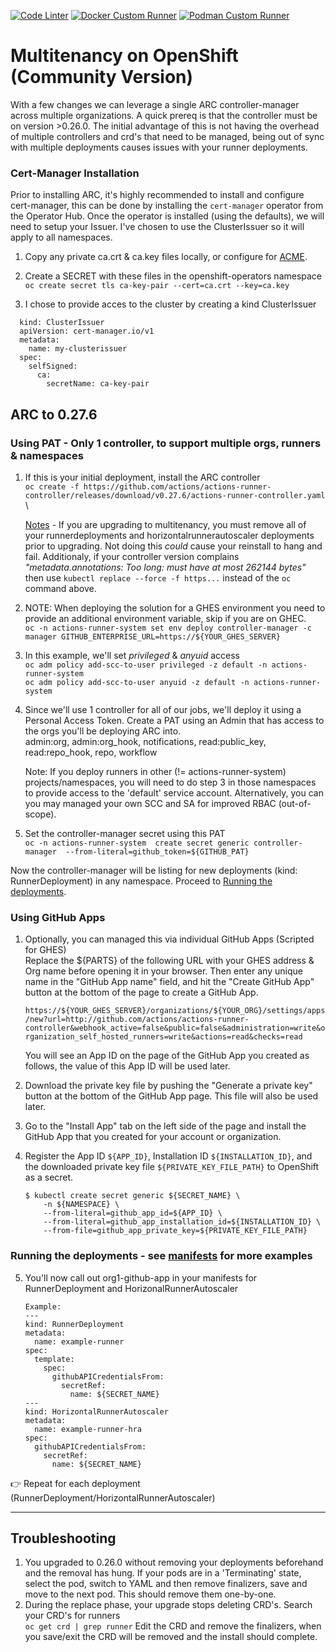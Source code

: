 [![Code Linter](https://github.com/ocpdude/actions-runner-controller/actions/workflows/super-linter.yaml/badge.svg)](https://github.com/ocpdude/actions-runner-controller/actions/workflows/super-linter.yaml)  [![Docker Custom Runner](https://github.com/ocpdude/actions-runner-controller/actions/workflows/docker-custom-runner.yaml/badge.svg)](https://github.com/ocpdude/actions-runner-controller/actions/workflows/docker-custom-runner.yaml)  [![Podman Custom Runner](https://github.com/ocpdude/actions-runner-controller/actions/workflows/podman-custom-runner.yaml/badge.svg)](https://github.com/ocpdude/actions-runner-controller/actions/workflows/podman-custom-runner.yaml)



# Multitenancy on OpenShift (Community Version)

With a few changes we can leverage a single ARC controller-manager across multiple organizations. A quick prereq is that the controller must be on version >0.26.0. The initial advantage of this is not having the overhead of multiple controllers and crd's that need to be managed, being out of sync with multiple deployments causes issues with your runner deployments.

### Cert-Manager Installation
Prior to installing ARC, it's highly recommended to install and configure cert-manager, this can be done by installing the `cert-manager` operator from the Operator Hub. Once the operator is installed (using the defaults), we will need to setup your Issuer. I've chosen to use the ClusterIssuer so it will apply to all namespaces.

1. Copy any private ca.crt & ca.key files locally, or configure for [ACME](https://cert-manager.io/docs/configuration/acme/).

2. Create a SECRET with these files in the openshift-operators namespace \
  `oc create secret tls ca-key-pair --cert=ca.crt --key=ca.key`

3. I chose to provide acces to the cluster by creating a kind ClusterIssuer
  ```
    kind: ClusterIssuer
    apiVersion: cert-manager.io/v1
    metadata:
      name: my-clusterissuer
    spec:
      selfSigned:
        ca:
          secretName: ca-key-pair
```

## ARC to 0.27.6
### Using PAT - Only 1 controller, to support multiple orgs, runners & namespaces
1. If this is your initial deployment, install the ARC controller \
`oc create -f https://github.com/actions/actions-runner-controller/releases/download/v0.27.6/actions-runner-controller.yaml` \

    [Notes](#Troubleshooting) - If you are upgrading to multitenancy, you must remove all of your runnerdeployments and horizontalrunnerautoscaler 
    deployments prior to upgrading. Not doing this _could_ cause your reinstall to hang and fail. Additionaly, if your controller version complains _"metadata.annotations: Too long: must have at most 262144 bytes"_ then use `kubectl replace --force -f https...` instead of the `oc` command above.

2. NOTE: When deploying the solution for a GHES environment you need to provide an additional environment variable, skip if you are on GHEC. \
`oc -n actions-runner-system set env deploy controller-manager -c manager GITHUB_ENTERPRISE_URL=https://${YOUR_GHES_SERVER}`

3. In this example, we'll set _privileged_ & _anyuid_ access \
`oc adm policy add-scc-to-user privileged -z default -n actions-runner-system` \
`oc adm policy add-scc-to-user anyuid -z default -n actions-runner-system`

4. Since we'll use 1 controller for all of our jobs, we'll deploy it using a Personal Access Token. Create a PAT using an Admin that has access to the orgs you'll be deploying ARC into. \
    admin:org, admin:org_hook, notifications, read:public_key, read:repo_hook, repo, workflow

   Note: If you deploy runners in other (!= actions-runner-system) projects/namespaces, you will need to do step 3 in those namespaces to provide access to the 'default' service account. Alternatively, you can you may managed your own SCC and SA for improved RBAC (out-of-scope).

6. Set the controller-manager secret using this PAT \
    `oc -n actions-runner-system  create secret generic controller-manager  --from-literal=github_token=${GITHUB_PAT}`

Now the controller-manager will be listing for new deployments (kind: RunnerDeployment) in any namespace. Proceed to [Running the deployments](#running-the-deployments---see-manifests-for-more-examples).
   
### Using GitHub Apps

1. Optionally, you can managed this via individual GitHub Apps (Scripted for GHES)\
    Replace the ${PARTS} of the following URL with your GHES address & Org name before opening it in your browser. 
    Then enter any unique name in the "GitHub App name" field, and hit the "Create GitHub App" button at the bottom of the page to create a GitHub App.

    `https://${YOUR_GHES_SERVER}/organizations/${YOUR_ORG}/settings/apps/new?url=http://github.com/actions/actions-runner-controller&webhook_active=false&public=false&administration=write&organization_self_hosted_runners=write&actions=read&checks=read`

    You will see an App ID on the page of the GitHub App you created as follows, the value of this App ID will be used later.

2. Download the private key file by pushing the "Generate a private key" button at the bottom of the GitHub App page. This file will also be used later.

3. Go to the "Install App" tab on the left side of the page and install the GitHub App that you created for your account or organization.

4. Register the App ID `${APP_ID}`, Installation ID `${INSTALLATION_ID}`, and the downloaded private key file `${PRIVATE_KEY_FILE_PATH}` to OpenShift as a secret.
    ```
    $ kubectl create secret generic ${SECRET_NAME} \
        -n ${NAMESPACE} \
        --from-literal=github_app_id=${APP_ID} \
        --from-literal=github_app_installation_id=${INSTALLATION_ID} \
        --from-file=github_app_private_key=${PRIVATE_KEY_FILE_PATH}
    ```

### Running the deployments - see [manifests](./manifests) for more examples
5. You'll now call out org1-github-app in your manifests for RunnerDeployment and HorizonalRunnerAutoscaler
      ```
      Example:
      ---
      kind: RunnerDeployment
      metadata:
        name: example-runner
      spec:
        template:
          spec:
            githubAPICredentialsFrom:
              secretRef:
                name: ${SECRET_NAME}
      ---
      kind: HorizontalRunnerAutoscaler
      metadata:
        name: example-runner-hra
      spec:
        githubAPICredentialsFrom:
          secretRef:
            name: ${SECRET_NAME}
      ```
 👉 Repeat for each deployment (RunnerDeployment/HorizontalRunnerAutoscaler)
 

--------

## Troubleshooting
1. You upgraded to 0.26.0 without removing your deployments beforehand and the removal has hung.
    If your pods are in a 'Terminating' state, select the pod, switch to YAML and then remove finalizers, save and move to the next pod. This should remove them one-by-one.
2. During the replace phase, your upgrade stops deleting CRD's.
    Search your CRD's for runners \
    `oc get crd | grep runner`
    Edit the CRD and remove the finalizers, when you save/exit the CRD will be removed and the install should complete.

